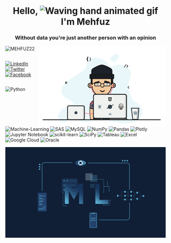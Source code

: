 
<h1 align="center"> Hello, <img src="https://raw.githubusercontent.com/nixin72/nixin72/master/wave.gif" 
alt="Waving hand animated gif"
height="45"
width="45" /> I'm Mehfuz</h1>

<h3 align="center">Without data you're just another person with an opinion</h3>
<img align="right" alt="coding" width="400" src="https://github.com/MEHFUZ22/MEHFUZ22/blob/main/cde.gif">

<p align="left"> <img src="https://komarev.com/ghpvc/?username=MEHFUZ22&label=Profile%20views&color=0e75b6&style=flat" alt="MEHFUZ22" /> </p>


## 
[![LinkedIn](https://img.shields.io/badge/LinkedIn-0077B5?style=for-the-badge&logo=linkedin&logoColor=white)](https://www.linkedin.com/in/rajeevvhanhuve/) [![Twitter](https://img.shields.io/twitter/follow/rajeevvhanhuve?logo=Twitter&style=for-the-badge)](https://twitter.com/rajeevvhanhuve) [![Facebook](https://img.shields.io/badge/Facebook-0077B5?style=for-the-badge&logo=Facebook&logoColor=white)](https://www.facrbook.com/rajeevvhanhuve/)
## 
![Python](https://img.shields.io/badge/Python-%234ea94b.svg?style=for-the-badge&logo=python&logoColor=white&style=flat) ![Machine-Learning](https://img.shields.io/badge/machine--learning-3670A0?style=for-the-badge&logo=machine-learning&logoColor=ffdd54&style=flat) ![SAS](https://img.shields.io/badge/SAS-430098?style=for-the-badge&logo=SAS&logoColor=white&style=flat) ![MySQL](https://img.shields.io/badge/mysql-%2300f.svg?style=for-the-badge&logo=mysql&logoColor=white&style=flat) 	![NumPy](https://img.shields.io/badge/numpy-%23013243.svg?style=for-the-badge&logo=numpy&logoColor=white&style=flat) ![Pandas](https://img.shields.io/badge/pandas-%23150458.svg?style=for-the-badge&logo=pandas&logoColor=white&style=flat) ![Plotly](https://img.shields.io/badge/Plotly-239120?style=for-the-badge&logo=plotly&logoColor=white&style=flat) ![Jupyter Notebook](https://img.shields.io/badge/jupyter-%23FA0F00.svg?style=for-the-badge&logo=jupyter&logoColor=white&style=flat)  ![scikit-learn](https://img.shields.io/badge/scikit--learn-%23F7931E.svg?style=for-the-badge&logo=scikit-learn&logoColor=white&style=flat) ![SciPy](https://img.shields.io/badge/SciPy-%230C55A5.svg?style=for-the-badge&logo=scipy&logoColor=%white&style=flat)  ![Tableau](https://img.shields.io/badge/Tableau-000000?style=for-the-badge&logo=Tableau&logoColor=white&style=flat) ![Excel](https://img.shields.io/badge/Excel-%23EE4C2C.svg?style=for-the-badge&logo=Excel&logoColor=white&style=flat) ![Google Cloud](https://img.shields.io/badge/Google-Cloud-B85F4.svg?style=for-the-badge&logo=googlecloud&logoColor=white&style=flat) ![Oracle](
https://img.shields.io/badge/Oracle-%F80000.svg?style=for-the-badge&logo=oracle&logoColor=white&style=flat) 

![logo](https://github.com/MEHFUZ22/MEHFUZ22/blob/main/Banner.gif)
